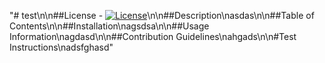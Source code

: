 "# test\n\n##License - [![License](https://img.shields.io/badge/License-Apache_2.0-blue.svg)](https://opensource.org/licenses/Apache-2.0)\n\n##Description\nasdas\n\n##Table of Contents\n\n##Installation\nagsdsa\n\n##Usage Information\nagdasd\n\n##Contribution Guidelines\nahgads\n\n#Test Instructions\nadsfghasd"